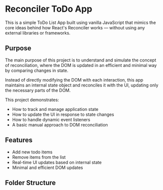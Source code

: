 # Reconciler ToDo App

This is a simple ToDo List App built using vanilla JavaScript that mimics the core ideas behind how React's Reconciler works — without using any external libraries or frameworks.

## Purpose

The main purpose of this project is to understand and simulate the concept of reconciliation, where the DOM is updated in an efficient and minimal way by comparing changes in state.

Instead of directly modifying the DOM with each interaction, this app maintains an internal state object and reconciles it with the UI, updating only the necessary parts of the DOM.

This project demonstrates:
- How to track and manage application state
- How to update the UI in response to state changes
- How to handle dynamic event listeners
- A basic manual approach to DOM reconciliation

## Features

- Add new todo items
- Remove items from the list
- Real-time UI updates based on internal state
- Minimal and efficient DOM updates

## Folder Structure

